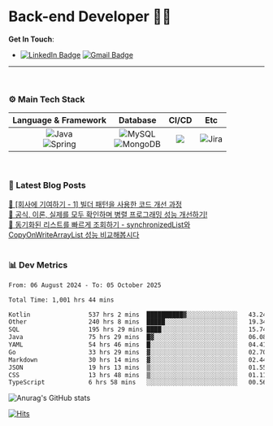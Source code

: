# Back-end Developer 👋👋


**Get In Touch**: 
- [![LinkedIn Badge](http://img.shields.io/badge/-LinkedIn-0072b1?style=flat&logo=linkedin&link=https://www.linkedin.com/in/youhee-lee-5b358b20b/)](https://www.linkedin.com/in/youhee-lee-5b358b20b/) [![Gmail Badge](https://img.shields.io/badge/Gmail-d14836?style=flat&logo=Gmail&logoColor=white&link=mailto:bnm1128@gmail.com)](mailto:bnm1128@gmail.com)
---

<br>

### ⚙️ Main Tech Stack
|                                                                          Language & Framework                                                                           |                                                                                                            Database                                                                                                             |                                               CI/CD                                               |    Etc    |
|:-----------------------------------------------------------------------------------------------------------------------------------------------------------------------:|:-------------------------------------------------------------------------------------------------------------------------------------------------------------------------------------------------------------------------------:|:-------------------------------------------------------------------------------------------------:|:---------:|
| ![Java](http://img.shields.io/badge/-Java-007396?style=for-the-badge&logo=Java)<br/>![Spring](http://img.shields.io/badge/-Spring-47A248?style=for-the-badge&logo=Spring&logoColor=white) | ![MySQL](https://shields.io/badge/MySQL-lightgrey?logo=mysql&style=for-the-badge&logoColor=white&labelColor=blue) <br/>![MongoDB](http://img.shields.io/badge/-MongoDB-47A248?style=for-the-badge&logo=MongoDB&logoColor=white) | ![](https://img.shields.io/badge/Jenkins-D24939?style=for-the-badge&logo=Jenkins&logoColor=white) | ![Jira](https://img.shields.io/badge/Jira-0052CC?style=for-the-badge&logo=Jira&logoColor=white) |

<br>

### 📰 Latest Blog Posts
<!-- BLOG-POST-LIST:START --><a href="https://guui-dev-lee.tistory.com/30">🧻  [회사에 기여하기 - 1] 빌더 패턴을 사용한 코드 개선 과정</a><br><a href="https://guui-dev-lee.tistory.com/20">🧻  공식, 이론, 실제를 모두 확인하며 병렬 프로그래밍 성능 개선하기!</a><br><a href="https://guui-dev-lee.tistory.com/17">🧻  동기화된 리스트를 빠르게 조회하기 - synchronizedList와 CopyOnWriteArrayList 성능 비교해봅시다</a><br><!-- BLOG-POST-LIST:END -->

<br>

### 📊 Dev Metrics 
<!--START_SECTION:waka-->

```txt
From: 06 August 2024 - To: 05 October 2025

Total Time: 1,001 hrs 44 mins

Kotlin                537 hrs 2 mins  ██████████▓░░░░░░░░░░░░░░   43.24 %
Other                 240 hrs 8 mins  █████░░░░░░░░░░░░░░░░░░░░   19.34 %
SQL                   195 hrs 29 mins ████░░░░░░░░░░░░░░░░░░░░░   15.74 %
Java                  75 hrs 29 mins  █▓░░░░░░░░░░░░░░░░░░░░░░░   06.08 %
YAML                  54 hrs 46 mins  █░░░░░░░░░░░░░░░░░░░░░░░░   04.41 %
Go                    33 hrs 29 mins  ▓░░░░░░░░░░░░░░░░░░░░░░░░   02.70 %
Markdown              30 hrs 14 mins  ▓░░░░░░░░░░░░░░░░░░░░░░░░   02.44 %
JSON                  19 hrs 13 mins  ▒░░░░░░░░░░░░░░░░░░░░░░░░   01.55 %
CSS                   13 hrs 48 mins  ▒░░░░░░░░░░░░░░░░░░░░░░░░   01.11 %
TypeScript            6 hrs 58 mins   ░░░░░░░░░░░░░░░░░░░░░░░░░   00.56 %
```

<!--END_SECTION:waka-->

![Anurag's GitHub stats](https://github-readme-stats.vercel.app/api?username=gutenLee&show_icons=true&theme=radical)

[![Hits](https://hits.seeyoufarm.com/api/count/incr/badge.svg?url=https://github.com/gutenLEE)](https://github.com/gutenLEE) 
